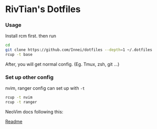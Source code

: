 # RivTian's Dotfiles

### Usage

Install rcm first. then run

```bash
cd
git clone https://github.com/Innei/dotfiles --depth=1 ~/.dotfiles
rcup -t base
```

After, you will get normal config. (Eg. Tmux, zsh, git ...)

### Set up other config

nvim, ranger config can set up with `-t`

```sh
rcup -t nvim
rcup -t ranger
```

NeoVim docs following this:

[Readme](./tag-nvim/config/nvim/README.md)

